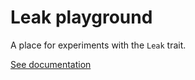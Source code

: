 # Leak playground

A place for experiments with the `Leak` trait.

[See documentation](https://zetanumbers.github.io/leak-playground/leak_playground_std/)
